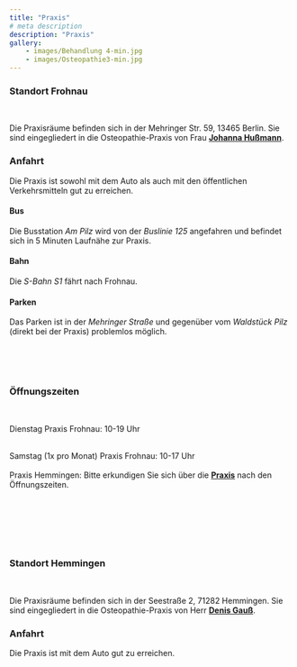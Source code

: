 ```yaml
---
title: "Praxis"
# meta description
description: "Praxis"
gallery: 
    - images/Behandlung 4-min.jpg
    - images/Osteopathie3-min.jpg
---
```


### Standort Frohnau
<br>

Die Praxisräume befinden sich in der Mehringer Str. 59, 13465 Berlin. Sie sind eingegliedert in die Osteopathie-Praxis von Frau **[Johanna Hußmann](https://johanna-hussmann.de "Osteopathie Johanna Hußmann")**. 

### Anfahrt  
Die Praxis ist sowohl mit dem Auto als auch mit den öffentlichen Verkehrsmitteln gut zu erreichen.  

#### Bus  
Die Busstation *Am Pilz* wird von der *Buslinie 125* angefahren und befindet sich in 5 Minuten Laufnähe zur Praxis.  

#### Bahn  
Die *S-Bahn S1* fährt nach Frohnau.  

#### Parken  
Das Parken ist in der *Mehringer Straße* und gegenüber vom *Waldstück Pilz* (direkt bei der Praxis) problemlos möglich.

<br>
<br>
<br>

### Öffnungszeiten
<br>

Dienstag Praxis Frohnau: 10-19 Uhr
<br>
<br>

Samstag (1x pro Monat) Praxis Frohnau: 10-17 Uhr
<br>
<br>
Praxis Hemmingen: Bitte erkundigen Sie sich über die **[Praxis](https://www.osteopathie-gauss.de/ "Osteopathie Gauß")** nach den Öffnungszeiten.

<br>
<br>
<br>
<br>
<br>




### Standort Hemmingen 
<br>

Die Praxisräume befinden sich in der Seestraße 2, 71282 Hemmingen. Sie sind eingegliedert in die Osteopathie-Praxis von Herr **[Denis Gauß](https://www.osteopathie-gauss.de/ "Osteopathie Gauß")**.
<br>

### Anfahrt
Die Praxis ist mit dem Auto gut zu erreichen.

 
